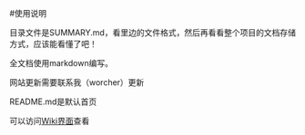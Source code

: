 #使用说明

目录文件是SUMMARY.md，看里边的文件格式，然后再看看整个项目的文档存储方式，应该能看懂了吧！

全文档使用markdown编写。

网站更新需要联系我（worcher）更新

README.md是默认首页

可以访问[Wiki界面](http://www.worcher.xyz/wiki/dsd)查看